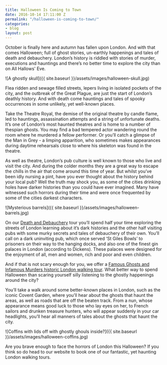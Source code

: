 ```yaml
---
title: Halloween Is Coming to Town
date: 2016-10-14 17:11:00 Z
permalink: "/halloween-is-coming-to-town/"
categories:
- blog
layout: post
---
```


October is finally here and autumn has fallen upon London. And with that comes Halloween; full of ghost stories, un-earthly happenings and tales of death and debauchery. London’s history is riddled with stories of murder, executions and hauntings and there’s no better time to explore the city than on All Hallows' Eve.

![A ghostly skull]({{ site.baseurl }}/assets/images/halloween-skull.jpg)


Flea ridden and sewage filled streets, lepers living in isolated pockets of the city, and the outbreak of the Great Plague, are just the start of London’s deathly history. And with death come hauntings and tales of spooky occurrences in some unlikely, yet well-known places.

Take the Theatre Royal, the demise of the original theatre by candle flame, led to hauntings, assassination attempts and a string of unfortunate deaths. It’s one of London’s most haunted theatres and is home to a number of thespian ghosts. You may find a bad tempered actor wandering round the room where he murdered a fellow performer. Or you’ll catch a glimpse of the Man in Grey - a limping apparition, who sometimes makes appearances during daytime rehearsals close to where his skeleton was found in the theatre.

As well as theatre, London’s pub culture is well known to those who live and visit the city. And during the colder months they are a great way to escape the chills in the air that come around this time of year. But whilst you’ve been idly nursing a pint, have you ever thought about the history behind your local pub? Well the truth may shock you, as some of the cities drinking holes have darker histories than you could have ever imagined. Many have witnessed such horrors during their time and were once frequented by some of the cities darkest characters.

![Mysterious barrels]({{ site.baseurl }}/assets/images/halloween-barrels.jpg)

On our [Death and Debauchery](/tours/the-death-and-debauchery-tour/) tour you’ll spend half your time exploring the streets of London learning about it’s dark histories and the other half visiting pubs with some murky secrets and tales of debauchery of their own. You’ll call on a dark uninviting pub, which once served ‘St Giles Bowls’ to prisoners on their way to the hanging docks, and also one of the finest gin palaces in London (according to Dickens). These palaces were designed for the enjoyment of all, men and women, rich and poor and even children.

And if that is not scary enough for you, we offer a [Famous Ghosts and Infamous Murders historic London walking tour](/tours/famous-ghosts-and-infamous-murders/). What better way to spend Halloween than scaring yourself silly listening to the ghostly happenings around the city?

You’ll take a walk around some better-known places in London, such as the iconic Covent Garden, where you’ll hear about the ghosts that haunt the areas, as well as roads that are off the beaten track. From a nun, whose appearance means good luck to those who lay eyes on her, to French sailors and drunken treasure hunters, who will appear suddenly in your car headlights, you’ll hear all manners of tales about the ghosts that haunt the city.

![Coffins with lids off with ghostly ghouls inside?]({{ site.baseurl }}/assets/images/halloween-coffins.jpg)

Are you brave enough to face the horrors of London this Halloween? If you think so do head to our website to book one of our fantastic, yet haunting London walking tours.

